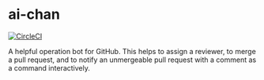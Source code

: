 # ai-chan
[![CircleCI](https://circleci.com/gh/k-nasa/ai-chan.svg?style=svg)](https://circleci.com/gh/k-nasa/ai-chan)

A helpful operation bot for GitHub. This helps to assign a reviewer, to merge a pull request, and to notify an unmergeable pull request with a comment as a command interactively.
